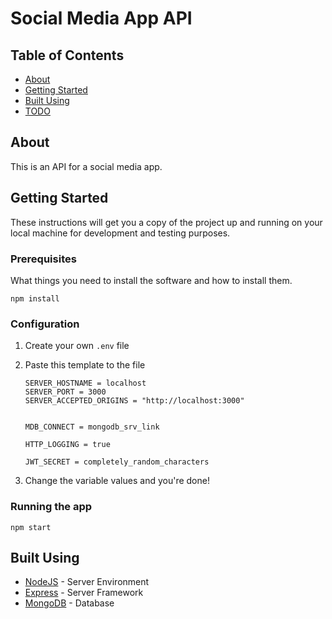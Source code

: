 # Social Media App API

## Table of Contents

-   [About](#about)
-   [Getting Started](#getting_started)
-   [Built Using](#built_using)
-   [TODO](TODO.md)

## About <a name = "about"></a>

This is an API for a social media app.

## Getting Started <a name = "getting_started"></a>

These instructions will get you a copy of the project up and running on your local machine for development and testing purposes.

### Prerequisites

What things you need to install the software and how to install them.

```
npm install
```

### Configuration

1. Create your own `.env` file
2. Paste this template to the file

    ```shell
    SERVER_HOSTNAME = localhost
    SERVER_PORT = 3000
    SERVER_ACCEPTED_ORIGINS = "http://localhost:3000"


    MDB_CONNECT = mongodb_srv_link

    HTTP_LOGGING = true

    JWT_SECRET = completely_random_characters
    ```

3. Change the variable values and you're done!

### Running the app

```
npm start
```

## Built Using <a name = "built_using"></a>

-   [NodeJS](https://nodejs.org/en/) - Server Environment
-   [Express](https://expressjs.com/) - Server Framework
-   [MongoDB](https://www.mongodb.com/) - Database
